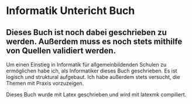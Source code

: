 # Informatik Untericht Buch
## Dieses Buch ist noch dabei geschrieben zu werden. Außerdem muss es noch stets mithilfe von Quellen validiert werden.

Um einen Einstieg in Informatik für allgemeinbildenden Schulen zu ermöglichen habe ich, als Informatiker dieses Buch geschrieben.
Es ist logisch und struktural aufgebaut. Ich habe außerdem stets versucht, die Themen mit Praxis vorzuzeigen.

Dieses Buch wurde mit Latex geschrieben und wird mit latexmk compiliert.
